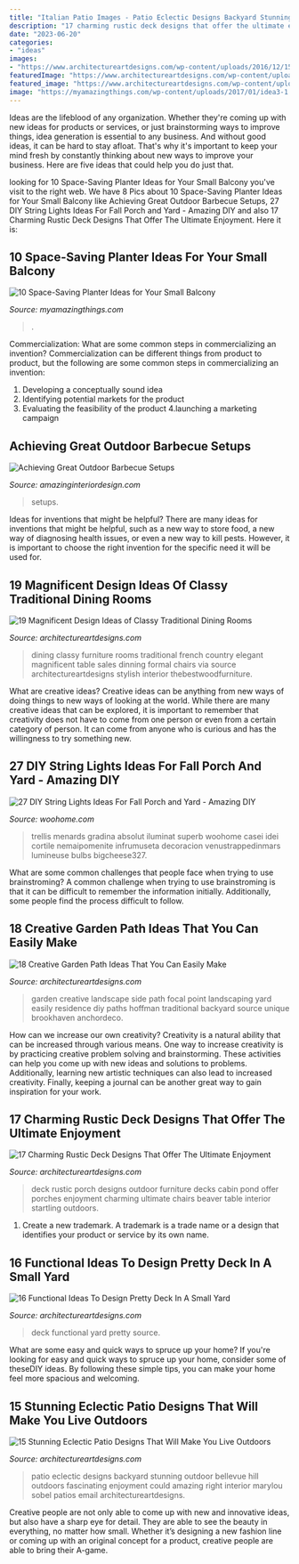 ```yaml
---
title: "Italian Patio Images - Patio Eclectic Designs Backyard Stunning Outdoor Bellevue Hill Outdoors Fascinating Enjoyment Could Amazing Right Interior Marylou Sobel Patios Email Architectureartdesigns"
description: "17 charming rustic deck designs that offer the ultimate enjoyment"
date: "2023-06-20"
categories:
- "ideas"
images:
- "https://www.architectureartdesigns.com/wp-content/uploads/2016/12/15-Stunning-Eclectic-Patio-Designs-That-Will-Make-You-Live-Outdoors-9-630x945.jpg"
featuredImage: "https://www.architectureartdesigns.com/wp-content/uploads/2016/03/4-53.jpg"
featured_image: "https://www.architectureartdesigns.com/wp-content/uploads/2014/02/1814.jpg"
image: "https://myamazingthings.com/wp-content/uploads/2017/01/idea3-1.jpg"
---
```



Ideas are the lifeblood of any organization. Whether they're coming up with new ideas for products or services, or just brainstorming ways to improve things, idea generation is essential to any business. And without good ideas, it can be hard to stay afloat. That's why it's important to keep your mind fresh by constantly thinking about new ways to improve your business. Here are five ideas that could help you do just that.

	

		
looking for 10 Space-Saving Planter Ideas for Your Small Balcony you've visit to the right web. We have 8 Pics about 10 Space-Saving Planter Ideas for Your Small Balcony like Achieving Great Outdoor Barbecue Setups, 27 DIY String Lights Ideas For Fall Porch and Yard - Amazing DIY and also 17 Charming Rustic Deck Designs That Offer The Ultimate Enjoyment. Here it is:
		
    
## 10 Space-Saving Planter Ideas For Your Small Balcony

<img loading=lazy src="https://myamazingthings.com/wp-content/uploads/2017/01/idea3-1.jpg" onerror="this.onerror=null;this.src='https://tse2.mm.bing.net/th?id=OIP.V18mttBz5czfVT3KY_9nHQHaJ4&amp;pid=15.1';" alt="10 Space-Saving Planter Ideas for Your Small Balcony">

_Source: myamazingthings.com_

>. 

	

Commercialization: What are some common steps in commercializing an invention?
Commercialization can be different things from product to product, but the following are some common steps in commercializing an invention:
1. Developing a conceptually sound idea 
2. Identifying potential markets for the product 
3. Evaluating the feasibility of the product 
4.launching a marketing campaign 

    
## Achieving Great Outdoor Barbecue Setups

<img loading=lazy src="https://www.amazinginteriordesign.com/wp-content/uploads/2013/08/bbq5.jpg" onerror="this.onerror=null;this.src='https://tse4.mm.bing.net/th?id=OIP.Btp577vqEv9cfboskA_EcgHaFb&amp;pid=15.1';" alt="Achieving Great Outdoor Barbecue Setups">

_Source: amazinginteriordesign.com_

>setups. 

	

Ideas for inventions that might be helpful?
There are many ideas for inventions that might be helpful, such as a new way to store food, a new way of diagnosing health issues, or even a new way to kill pests. However, it is important to choose the right invention for the specific need it will be used for.

    
## 19 Magnificent Design Ideas Of Classy Traditional Dining Rooms

<img loading=lazy src="https://www.architectureartdesigns.com/wp-content/uploads/2014/02/1814.jpg" onerror="this.onerror=null;this.src='https://tse2.mm.bing.net/th?id=OIP.uQkbLKDwgwtW90J7r-HHQwHaEh&amp;pid=15.1';" alt="19 Magnificent Design Ideas of Classy Traditional Dining Rooms">

_Source: architectureartdesigns.com_

>dining classy furniture rooms traditional french country elegant magnificent table sales dinning formal chairs via source architectureartdesigns stylish interior thebestwoodfurniture. 

	

What are creative ideas?
Creative ideas can be anything from new ways of doing things to new ways of looking at the world. While there are many creative ideas that can be explored, it is important to remember that creativity does not have to come from one person or even from a certain category of person. It can come from anyone who is curious and has the willingness to try something new.

    
## 27 DIY String Lights Ideas For Fall Porch And Yard - Amazing DIY

<img loading=lazy src="https://www.woohome.com/wp-content/uploads/2017/09/string-lighting-ideas-for-Fall-yard-and-garden-19.jpg" onerror="this.onerror=null;this.src='https://tse2.mm.bing.net/th?id=OIP.JSTGUVSd9RnxvWRBJZKV5gHaKG&amp;pid=15.1';" alt="27 DIY String Lights Ideas For Fall Porch and Yard - Amazing DIY">

_Source: woohome.com_

>trellis menards gradina absolut iluminat superb woohome casei idei cortile nemaipomenite infrumuseta decoracion venustrappedinmars lumineuse bulbs bigcheese327. 

	

What are some common challenges that people face when trying to use brainstroming?
A common challenge when trying to use brainstroming is that it can be difficult to remember the information initially. Additionally, some people find the process difficult to follow.

    
## 18 Creative Garden Path Ideas That You Can Easily Make

<img loading=lazy src="https://www.architectureartdesigns.com/wp-content/uploads/2016/05/4-26.jpg" onerror="this.onerror=null;this.src='https://tse2.mm.bing.net/th?id=OIP.70jcyKyf4MNgBuGiyb4-mAHaJ4&amp;pid=15.1';" alt="18 Creative Garden Path Ideas That You Can Easily Make">

_Source: architectureartdesigns.com_

>garden creative landscape side path focal point landscaping yard easily residence diy paths hoffman traditional backyard source unique brookhaven anchordeco. 

	

How can we increase our own creativity?
Creativity is a natural ability that can be increased through various means. One way to increase creativity is by practicing creative problem solving and brainstorming. These activities can help you come up with new ideas and solutions to problems. Additionally, learning new artistic techniques can also lead to increased creativity. Finally, keeping a journal can be another great way to gain inspiration for your work.

    
## 17 Charming Rustic Deck Designs That Offer The Ultimate Enjoyment

<img loading=lazy src="https://www.architectureartdesigns.com/wp-content/uploads/2015/02/17-Charming-Rustic-Deck-Designs-That-Offer-The-Ultimate-Enjoyment-16-630x942.jpg" onerror="this.onerror=null;this.src='https://tse3.mm.bing.net/th?id=OIP.tiJX4-ZVFot1PRa9Apa_pgHaLE&amp;pid=15.1';" alt="17 Charming Rustic Deck Designs That Offer The Ultimate Enjoyment">

_Source: architectureartdesigns.com_

>deck rustic porch designs outdoor furniture decks cabin pond offer porches enjoyment charming ultimate chairs beaver table interior startling outdoors. 

	

1. Create a new trademark. A trademark is a trade name or a design that identifies your product or service by its own name.

    
## 16 Functional Ideas To Design Pretty Deck In A Small Yard

<img loading=lazy src="https://www.architectureartdesigns.com/wp-content/uploads/2016/03/4-53.jpg" onerror="this.onerror=null;this.src='https://tse3.mm.bing.net/th?id=OIP.QvcgdS1OcU7ORPTFuWE8hAAAAA&amp;pid=15.1';" alt="16 Functional Ideas To Design Pretty Deck In A Small Yard">

_Source: architectureartdesigns.com_

>deck functional yard pretty source. 

	

What are some easy and quick ways to spruce up your home?
If you're looking for easy and quick ways to spruce up your home, consider some of theseDIY ideas. By following these simple tips, you can make your home feel more spacious and welcoming.

    
## 15 Stunning Eclectic Patio Designs That Will Make You Live Outdoors

<img loading=lazy src="https://www.architectureartdesigns.com/wp-content/uploads/2016/12/15-Stunning-Eclectic-Patio-Designs-That-Will-Make-You-Live-Outdoors-9-630x945.jpg" onerror="this.onerror=null;this.src='https://tse1.mm.bing.net/th?id=OIP.mmSCxWU-YDS8bUdJrhu4ywHaLH&amp;pid=15.1';" alt="15 Stunning Eclectic Patio Designs That Will Make You Live Outdoors">

_Source: architectureartdesigns.com_

>patio eclectic designs backyard stunning outdoor bellevue hill outdoors fascinating enjoyment could amazing right interior marylou sobel patios email architectureartdesigns. 

	

Creative people are not only able to come up with new and innovative ideas, but also have a sharp eye for detail. They are able to see the beauty in everything, no matter how small. Whether it’s designing a new fashion line or coming up with an original concept for a product, creative people are able to bring their A-game.

